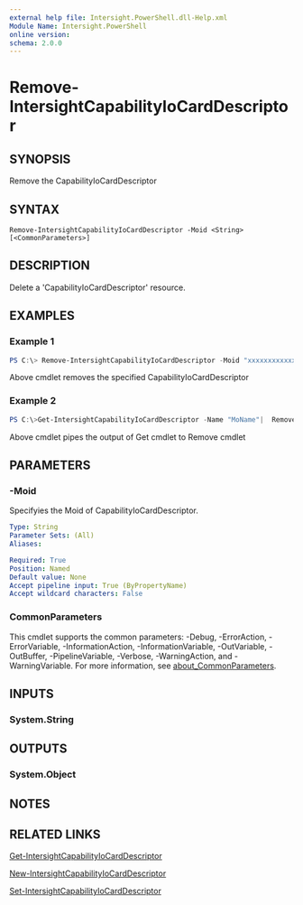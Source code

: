 ```yaml
---
external help file: Intersight.PowerShell.dll-Help.xml
Module Name: Intersight.PowerShell
online version:
schema: 2.0.0
---
```


# Remove-IntersightCapabilityIoCardDescriptor

## SYNOPSIS
Remove the CapabilityIoCardDescriptor

## SYNTAX

```
Remove-IntersightCapabilityIoCardDescriptor -Moid <String> [<CommonParameters>]
```

## DESCRIPTION
Delete a &apos;CapabilityIoCardDescriptor&apos; resource.

## EXAMPLES

### Example 1
```powershell
PS C:\> Remove-IntersightCapabilityIoCardDescriptor -Moid "xxxxxxxxxxxxxxxxxxxxxxxxxxx"
```
Above cmdlet removes the specified CapabilityIoCardDescriptor 

### Example 2
```powershell
PS C:\>Get-IntersightCapabilityIoCardDescriptor -Name "MoName"|  Remove-IntersightCapabilityIoCardDescriptor
```
Above cmdlet pipes the output of Get cmdlet to Remove cmdlet

## PARAMETERS

### -Moid
Specifyies the Moid of CapabilityIoCardDescriptor.

```yaml
Type: String
Parameter Sets: (All)
Aliases:

Required: True
Position: Named
Default value: None
Accept pipeline input: True (ByPropertyName)
Accept wildcard characters: False
```

### CommonParameters
This cmdlet supports the common parameters: -Debug, -ErrorAction, -ErrorVariable, -InformationAction, -InformationVariable, -OutVariable, -OutBuffer, -PipelineVariable, -Verbose, -WarningAction, and -WarningVariable. For more information, see [about_CommonParameters](http://go.microsoft.com/fwlink/?LinkID=113216).

## INPUTS

### System.String

## OUTPUTS

### System.Object
## NOTES

## RELATED LINKS

[Get-IntersightCapabilityIoCardDescriptor](./Get-IntersightCapabilityIoCardDescriptor.md)

[New-IntersightCapabilityIoCardDescriptor](./New-IntersightCapabilityIoCardDescriptor.md)

[Set-IntersightCapabilityIoCardDescriptor](./Set-IntersightCapabilityIoCardDescriptor.md)

